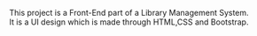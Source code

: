 This project is a Front-End part of a Library Management System.
<br>
It is a UI design which is made through HTML,CSS and Bootstrap.
